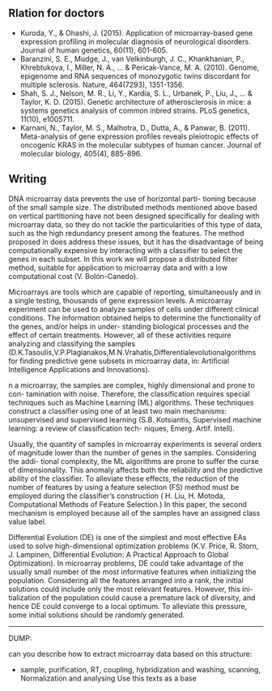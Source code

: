 
## Rlation for doctors
- Kuroda, Y., & Ohashi, J. (2015). Application of microarray-based gene expression profiling in molecular diagnosis of neurological disorders. Journal of human genetics, 60(11), 601-605.
- Baranzini, S. E., Mudge, J., van Velkinburgh, J. C., Khankhanian, P., Khrebtukova, I., Miller, N. A., ... & Pericak-Vance, M. A. (2010). Genome, epigenome and RNA sequences of monozygotic twins discordant for multiple sclerosis. Nature, 464(7293), 1351-1356.
- Shah, S. J., Nelson, M. R., Li, Y., Kardia, S. L., Urbanek, P., Liu, J., ... & Taylor, K. D. (2015). Genetic architecture of atherosclerosis in mice: a systems genetics analysis of common inbred strains. PLoS genetics, 11(10), e1005711.
- Karnani, N., Taylor, M. S., Malhotra, D., Dutta, A., & Panwar, B. (2011). Meta-analysis of gene expression profiles reveals pleiotropic effects of oncogenic KRAS in the molecular subtypes of human cancer. Journal of molecular biology, 405(4), 885-896.

## Writing
DNA microarray data prevents the use of horizontal parti- tioning because of the small sample size. The distributed methods mentioned above based on vertical partitioning have not been designed specifically for dealing with microarray data, so they do not tackle the particularities of this type of data, such as the high redundancy present among the features. The method proposed in does address these issues, but it has the disadvantage of being computationally expensive by interacting with a classifier to select the genes in each subset. In this work we will propose a distributed filter method, suitable for application to microarray data and with a low computational cost (V. Bolón-Canedo).

Microarrays are tools which are capable of reporting, simultaneously and in a single testing, thousands of gene expression levels. A microarray experiment can be used to analyze samples of cells under different clinical conditions. The information obtained helps to determine the functionality of the genes, and/or helps in under- standing biological processes and the effect of certain treatments. However, all of these activities require analyzing and classifying the samples (D.K.Tasoulis,V.P.Plagianakos,M.N.Vrahatis,Differentialevolutionalgorithms for finding predictive gene subsets in microarray data, in: Artificial Intelligence Applications and Innovations).

n a microarray, the samples are complex, highly dimensional and prone to con- tamination with noise. Therefore, the classification requires special techniques such as Machine Learning (ML) algorithms. These techniques construct a classifier using one of at least two main mechanisms: unsupervised and supervised learning (S.B. Kotsiantis, Supervised machine learning: a review of classification tech- niques, Emerg. Artif. Intell).


Usually, the quantity of samples in microarray experiments is several orders of magnitude lower than the number of genes in the samples. Considering the addi- tional complexity, the ML algorithms are prone to suffer the curse of dimensionality. This anomaly affects both the reliability and the predictive ability of the classifier. To alleviate these effects, the reduction of the number of features by using a feature selection (FS) method must be employed during the classifier’s construction ( H. Liu, H. Motoda, Computational Methods of Feature Selection.) In this paper, the second mechanism is employed because all of the samples have an assigned class value label.

Differential Evolution (DE) is one of the simplest and most effective EAs used to solve high-dimensional optimization problems (K.V. Price, R. Storn, J. Lampinen, Differential Evolution: A Practical Approach to
Global Optimization). In microarray problems, DE could take advantage of the usually small number of the most informative features when initializing the population. Considering all the features arranged into a rank, the initial solutions could include only the most relevant features. However, this ini- tialization of the population could cause a premature lack of diversity, and hence DE could converge to a local optimum. To alleviate this pressure, some initial solutions should be randomly generated.

---

DUMP: 

can you describe how to extract microarray data based on this structure:
- sample, purification, RT, coupling, hybridization and washing, scanning, Normalization and analysing
Use this texts as a base